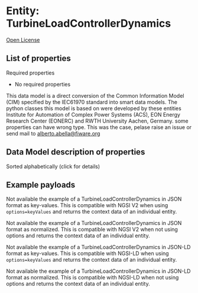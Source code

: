 Entity: TurbineLoadControllerDynamics  
=====================================  
[Open License](https://github.com/smart-data-models//dataModel.EnergyCIM/blob/master/TurbineLoadControllerDynamics/LICENSE.md)  

## List of properties  

Required properties  
- No required properties    
This data model is a direct conversion of the Common Information Model (CIM) specified by the IEC61970 standard into smart data models. The python classes this model is based on were developed by these entities Institute for Automation of Complex Power Systems (ACS), EON Energy Research Center (EONERC) and RWTH University Aachen, Germany. some properties can have wrong type. This was the case, pelase raise an issue or send mail to alberto.abella@fiware.org  
## Data Model description of properties  
Sorted alphabetically (click for details)  
## Example payloads    
Not available the example of a TurbineLoadControllerDynamics in JSON format as key-values. This is compatible with NGSI V2 when  using `options=keyValues` and returns the context data of an individual entity.  
Not available the example of a TurbineLoadControllerDynamics in JSON format as normalized. This is compatible with NGSI V2 when not using options and returns the context data of an individual entity.  
Not available the example of a TurbineLoadControllerDynamics in JSON-LD format as key-values. This is compatible with NGSI-LD when  using `options=keyValues` and returns the context data of an individual entity.  
Not available the example of a TurbineLoadControllerDynamics in JSON-LD format as normalized. This is compatible with NGSI-LD when not using options and returns the context data of an individual entity.  
